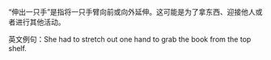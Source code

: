 “伸出一只手”是指将一只手臂向前或向外延伸。这可能是为了拿东西、迎接他人或者进行其他活动。

英文例句：She had to stretch out one hand to grab the book from the top shelf.